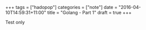 +++
tags =  ["hadopop"]
categories = ["note"]
date = "2016-04-10T14:59:31+11:00"
title = "Golang - Part 1"
draft = true
+++

Test only
